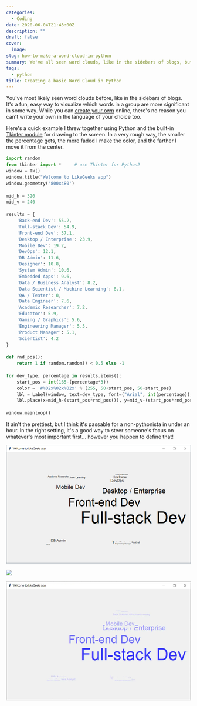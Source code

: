 ```yaml
---
categories:
  - Coding
date: 2020-06-04T21:43:00Z
description: ""
draft: false
cover:
  image:
slug: how-to-make-a-word-cloud-in-python
summary: We've all seen word clouds, like in the sidebars of blogs, but let's see how we might create our own with a little bit of code!
tags:
  - python
title: Creating a basic Word Cloud in Python
---
```

You've most likely seen word clouds before, like in the sidebars of blogs. It's a fun, easy way to visualize which words in a group are more significant in some way. While you can [create your own](https://worditout.com/) online, there's no reason you can't write your own in the language of your choice too.

Here's a quick example I threw together using Python and the built-in [Tkinter module](https://likegeeks.com/python-gui-examples-tkinter-tutorial/) for drawing to the screen. In a very rough way, the smaller the percentage gets, the more faded I make the color, and the farther I move it from the center.

```python
import random
from tkinter import *     # use Tkinter for Python2
window = Tk()
window.title("Welcome to LikeGeeks app")
window.geometry('800x480')

mid_h = 320
mid_v = 240

results = {
    'Back-end Dev': 55.2,
    'Full-stack Dev': 54.9,
    'Front-end Dev': 37.1,
    'Desktop / Enterprise': 23.9,
    'Mobile Dev': 19.2,
    'DevOps': 12.1,
    'DB Admin': 11.6,
    'Designer': 10.8,
    'System Admin': 10.6,
    'Embedded Apps': 9.6,
    'Data / Business Analyst': 8.2,
    'Data Scientist / Machine Learning': 8.1,
    'QA / Tester': 8,
    'Data Engineer': 7.6,
    'Academic Researcher': 7.2,
    'Educator': 5.9,
    'Gaming / Graphics': 5.6,
    'Engineering Manager': 5.5,
    'Product Manager': 5.1,
    'Scientist': 4.2
}

def rnd_pos():
    return 1 if random.random() < 0.5 else -1

for dev_type, percentage in results.items():
    start_pos = int(165-(percentage*3))
    color = '#%02x%02x%02x' % (255, 50+start_pos, 50+start_pos)
    lbl = Label(window, text=dev_type, font=("Arial", int(percentage)), fg=color)
    lbl.place(x=mid_h-(start_pos*rnd_pos()), y=mid_v-(start_pos*rnd_pos()))

window.mainloop()
```

It ain't the prettiest, but I think it's passable for a non-pythonista in under an hour. In the right setting, it's a good way to steer someone's focus on whatever's most important first... however you happen to define that!

![](2020-06-04-13_20_37-Welcome-to-LikeGeeks-app.png)

![](2020![](2020-06-04-13_20_37-Welcome-to-LikeGeeks-app.webp)20-06-04-13_29_16-Welcome-to-LikeGeeks-app.png)

![](2020-06-04-13_56_51-Welcome-to-LikeGeeks-app.webp)
